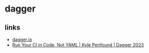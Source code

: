 # dagger

## links
* [dagger.io](https://dagger.io/)
* [Run Your CI in Code, Not YAML | Kyle Penfound | Dagger 2023](https://www.youtube.com/watch?v=L4hvYWknBfw)
